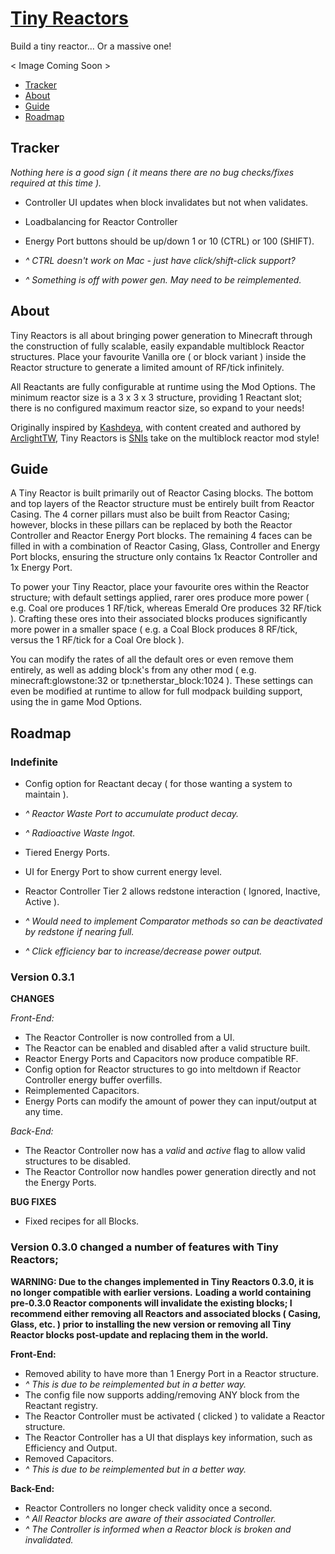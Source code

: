 # [Tiny Reactors](https:/www.minecraft.curseforge.com/projects/tiny-reactors)
Build a tiny reactor... Or a massive one!

< Image Coming Soon >

* [Tracker](#tracker)
* [About](#about)
* [Guide](#guide)
* [Roadmap](#roadmap)


## Tracker

_Nothing here is a good sign ( it means there are no bug checks/fixes required at this time )._
* Controller UI updates when block invalidates but not when validates.

* Loadbalancing for Reactor Controller

* Energy Port buttons should be up/down 1 or 10 (CTRL) or 100 (SHIFT).
* _^ CTRL doesn't work on Mac - just have click/shift-click support?_
* _^ Something is off with power gen. May need to be reimplemented._


## About

Tiny Reactors is all about bringing power generation to Minecraft through the construction of fully scalable, easily expandable multiblock Reactor structures.  Place your favourite Vanilla ore ( or block variant ) inside the Reactor structure to generate a limited amount of RF/tick infinitely.

All Reactants are fully configurable at runtime using the Mod Options.  The minimum reactor size is a 3 x 3 x 3 structure, providing 1 Reactant slot; there is no configured maximum reactor size, so expand to your needs!

Originally inspired by [Kashdeya](https://www.twitter.com/Kashdeya), with content created and authored by [ArclightTW](https://www.twitter.com/ArclightTW), Tiny Reactors is [SNIs](http://www.skillsnotincluded.com) take on the multiblock reactor mod style!


## Guide

A Tiny Reactor is built primarily out of Reactor Casing blocks.  The bottom and top layers of the Reactor structure must be entirely built from Reactor Casing.  The 4 corner pillars must also be built from Reactor Casing; however, blocks in these pillars can be replaced by both the Reactor Controller and Reactor Energy Port blocks.  The remaining 4 faces can be filled in with a combination of Reactor Casing, Glass, Controller and Energy Port blocks, ensuring the structure only contains 1x Reactor Controller and 1x Energy Port.

To power your Tiny Reactor, place your favourite ores within the Reactor structure; with default settings applied, rarer ores produce more power ( e.g. Coal ore produces 1 RF/tick, whereas Emerald Ore produces 32 RF/tick ).  Crafting these ores into their associated blocks produces significantly more power in a smaller space ( e.g. a Coal Block produces 8 RF/tick, versus the 1 RF/tick for a Coal Ore block ). 

You can modify the rates of all the default ores or even remove them entirely, as well as adding block's from any other mod ( e.g. minecraft:glowstone:32 or tp:netherstar_block:1024 ).  These settings can even be modified at runtime to allow for full modpack building support, using the in game Mod Options.


## Roadmap

### Indefinite

* Config option for Reactant decay ( for those wanting a system to maintain ).
* _^ Reactor Waste Port to accumulate product decay._
* _^ Radioactive Waste Ingot._

* Tiered Energy Ports.

* UI for Energy Port to show current energy level.

* Reactor Controller Tier 2 allows redstone interaction ( Ignored, Inactive, Active ).
* _^ Would need to implement Comparator methods so can be deactivated by redstone if nearing full._
* _^ Click efficiency bar to increase/decrease power output._

### Version 0.3.1

__CHANGES__

_Front-End:_
* The Reactor Controller is now controlled from a UI.
* The Reactor can be enabled and disabled after a valid structure built.
* Reactor Energy Ports and Capacitors now produce compatible RF.
* Config option for Reactor structures to go into meltdown if Reactor Controller energy buffer overfills.
* Reimplemented Capacitors.
* Energy Ports can modify the amount of power they can input/output at any time.

_Back-End:_
* The Reactor Controller now has a _valid_ and _active_ flag to allow valid structures to be disabled.
* The Reactor Controllor now handles power generation directly and not the Energy Ports.

__BUG FIXES__

* Fixed recipes for all Blocks.

### Version 0.3.0 changed a number of features with Tiny Reactors;

__WARNING: Due to the changes implemented in Tiny Reactors 0.3.0, it is no longer compatible with earlier versions.__
__Loading a world containing pre-0.3.0 Reactor components will invalidate the existing blocks; I recommend either removing all Reactors and associated blocks ( Casing, Glass, etc. ) prior to installing the new version or removing all Tiny Reactor blocks post-update and replacing them in the world.__

__Front-End:__
* Removed ability to have more than 1 Energy Port in a Reactor structure.
* _^ This is due to be reimplemented but in a better way._
* The config file now supports adding/removing ANY block from the Reactant registry.
* The Reactor Controller must be activated ( clicked ) to validate a Reactor structure.
* The Reactor Controller has a UI that displays key information, such as Efficiency and Output.
* Removed Capacitors.
* _^ This is due to be reimplemented but in a better way._

__Back-End:__
* Reactor Controllers no longer check validity once a second.
* _^ All Reactor blocks are aware of their associated Controller._
* _^ The Controller is informed when a Reactor block is broken and invalidated._